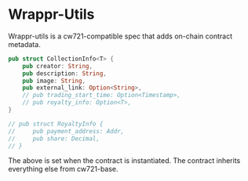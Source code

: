 # Wrappr-Utils

Wrappr-utils is a cw721-compatible spec that adds on-chain contract metadata.

```rs
pub struct CollectionInfo<T> {
    pub creator: String,
    pub description: String,
    pub image: String,
    pub external_link: Option<String>,
    // pub trading_start_time: Option<Timestamp>,
    // pub royalty_info: Option<T>,
}

// pub struct RoyaltyInfo {
//     pub payment_address: Addr,
//     pub share: Decimal,
// }

```

The above is set when the contract is instantiated. The contract inherits everything else from cw721-base.
